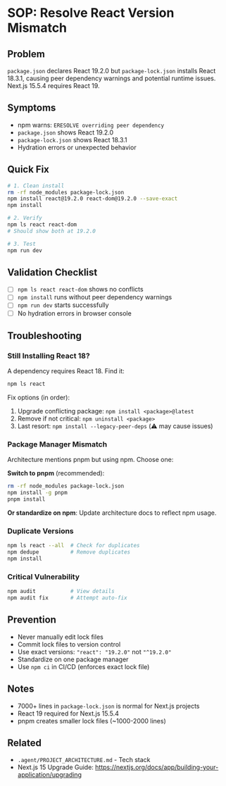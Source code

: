 # SOP: Resolve React Version Mismatch

## Problem
`package.json` declares React 19.2.0 but `package-lock.json` installs React 18.3.1, causing peer dependency warnings and potential runtime issues. Next.js 15.5.4 requires React 19.

## Symptoms
- npm warns: `ERESOLVE overriding peer dependency`
- `package.json` shows React 19.2.0
- `package-lock.json` shows React 18.3.1
- Hydration errors or unexpected behavior

## Quick Fix

```bash
# 1. Clean install
rm -rf node_modules package-lock.json
npm install react@19.2.0 react-dom@19.2.0 --save-exact
npm install

# 2. Verify
npm ls react react-dom
# Should show both at 19.2.0

# 3. Test
npm run dev
```

## Validation Checklist
- [ ] `npm ls react react-dom` shows no conflicts
- [ ] `npm install` runs without peer dependency warnings
- [ ] `npm run dev` starts successfully
- [ ] No hydration errors in browser console

## Troubleshooting

### Still Installing React 18?
A dependency requires React 18. Find it:
```bash
npm ls react
```

Fix options (in order):
1. Upgrade conflicting package: `npm install <package>@latest`
2. Remove if not critical: `npm uninstall <package>`
3. Last resort: `npm install --legacy-peer-deps` (⚠️ may cause issues)

### Package Manager Mismatch
Architecture mentions pnpm but using npm. Choose one:

**Switch to pnpm** (recommended):
```bash
rm -rf node_modules package-lock.json
npm install -g pnpm
pnpm install
```

**Or standardize on npm**: Update architecture docs to reflect npm usage.

### Duplicate Versions
```bash
npm ls react --all  # Check for duplicates
npm dedupe          # Remove duplicates
npm install
```

### Critical Vulnerability
```bash
npm audit           # View details
npm audit fix       # Attempt auto-fix
```

## Prevention
- Never manually edit lock files
- Commit lock files to version control
- Use exact versions: `"react": "19.2.0"` not `"^19.2.0"`
- Standardize on one package manager
- Use `npm ci` in CI/CD (enforces exact lock file)

## Notes
- 7000+ lines in `package-lock.json` is normal for Next.js projects
- React 19 required for Next.js 15.5.4
- pnpm creates smaller lock files (~1000-2000 lines)

## Related
- `.agent/PROJECT_ARCHITECTURE.md` - Tech stack
- Next.js 15 Upgrade Guide: https://nextjs.org/docs/app/building-your-application/upgrading